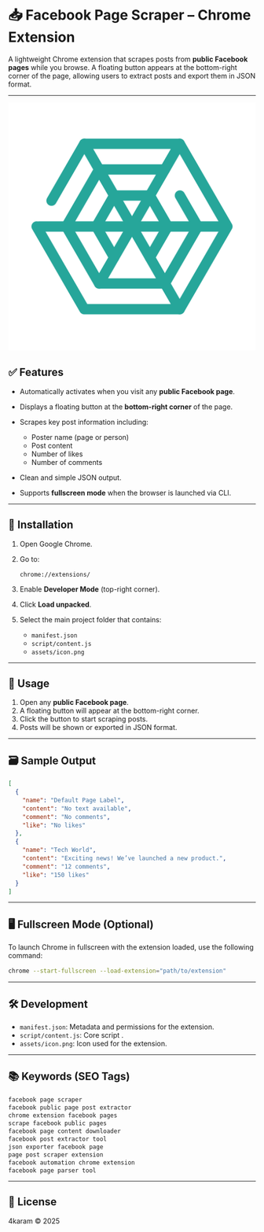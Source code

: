 # 📥 Facebook Page Scraper – Chrome Extension

A lightweight Chrome extension that scrapes posts from **public Facebook pages** while you browse. A floating button appears at the bottom-right corner of the page, allowing users to extract posts and export them in JSON format.

---
![Facebook Page Scraper Icon](assets/icon.png)

## ✅ Features

* Automatically activates when you visit any **public Facebook page**.
* Displays a floating button at the **bottom-right corner** of the page.
* Scrapes key post information including:

    * Poster name (page or person)
    * Post content
    * Number of likes
    * Number of comments
* Clean and simple JSON output.
* Supports **fullscreen mode** when the browser is launched via CLI.

---

## 🧩 Installation

1. Open Google Chrome.
2. Go to:

   ```
   chrome://extensions/
   ```
3. Enable **Developer Mode** (top-right corner).
4. Click **Load unpacked**.
5. Select the main project folder that contains:

    * `manifest.json`
    * `script/content.js`
    * `assets/icon.png`

---

## 🚀 Usage

1. Open any **public Facebook page**.
2. A floating button will appear at the bottom-right corner.
3. Click the button to start scraping posts.
4. Posts will be shown or exported in JSON format.

---

## 🗃️ Sample Output

```json
[
  {
    "name": "Default Page Label",
    "content": "No text available",
    "comment": "No comments",
    "like": "No likes"
  },
  {
    "name": "Tech World",
    "content": "Exciting news! We’ve launched a new product.",
    "comment": "12 comments",
    "like": "150 likes"
  }
]
```

---

## 🖥️ Fullscreen Mode (Optional)

To launch Chrome in fullscreen with the extension loaded, use the following command:

```bash
chrome --start-fullscreen --load-extension="path/to/extension"
```

---

## 🛠 Development

* `manifest.json`: Metadata and permissions for the extension.
* `script/content.js`: Core script .
* `assets/icon.png`: Icon used for the extension.

---

## 📚 Keywords (SEO Tags)

```
facebook page scraper  
facebook public page post extractor  
chrome extension facebook pages  
scrape facebook public pages  
facebook page content downloader  
facebook post extractor tool  
json exporter facebook page  
page post scraper extension  
facebook automation chrome extension  
facebook page parser tool  
```

---

## 🪪 License

4karam © 2025
